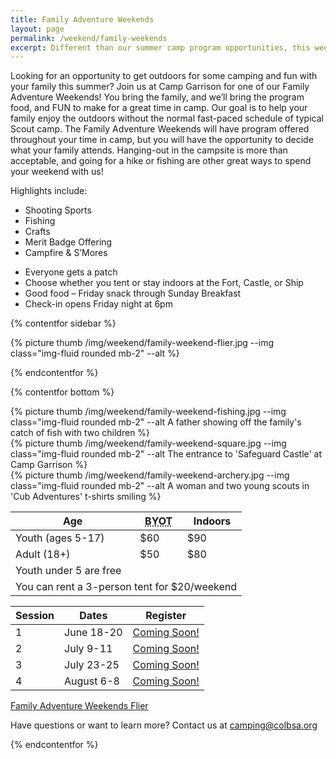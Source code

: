 ```yaml
---
title: Family Adventure Weekends
layout: page
permalink: /weekend/family-weekends
excerpt: Different than our summer camp program opportunities, this weekend is designed with your family in mind.
---
```


Looking for an opportunity to get outdoors for some camping and fun with your family this summer? Join us at Camp Garrison for one of our Family Adventure Weekends! You bring the family, and we’ll bring the program food, and FUN to make for a great time in camp. Our goal is to help your family enjoy the outdoors without the normal fast-paced schedule of typical Scout camp. The Family Adventure Weekends will have program offered throughout your time in camp, but you will have the opportunity to decide what your family attends. Hanging-out in the campsite is more than acceptable, and going for a hike or fishing are other great ways to spend your weekend with us!

Highlights include:

<div class="row"> 
  <div class="col">
    <ul>
      <li>Shooting Sports</li>
      <li>Fishing</li>
      <li>Crafts</li>
      <li>Merit Badge Offering</li>
      <li>Campfire & S’Mores</li>
    </ul>
  </div>
  <div class="col">
    <ul>
      <li>Everyone gets a patch</li>
      <li>Choose whether you tent or stay indoors at the Fort, Castle, or Ship</li>
      <li>Good food – Friday snack through Sunday Breakfast</li>
      <li>Check-in opens Friday night at 6pm</li>
    </ul>
  </div>
</div>

{% contentfor sidebar %}

{% picture thumb /img/weekend/family-weekend-flier.jpg --img class="img-fluid rounded mb-2" --alt %}

{% endcontentfor %}

{% contentfor bottom %}

<div class="row"> 
  <div class="col">
  {% picture thumb /img/weekend/family-weekend-fishing.jpg --img class="img-fluid rounded mb-2" --alt A father showing off the family's catch of fish with two children %}
  </div>
  <div class="col">
  {% picture thumb /img/weekend/family-weekend-square.jpg --img class="img-fluid rounded mb-2" --alt The entrance to 'Safeguard Castle' at Camp Garrison %}
  </div>
  <div class="col">
  {% picture thumb /img/weekend/family-weekend-archery.jpg --img class="img-fluid rounded mb-2" --alt A woman and two young scouts in 'Cub Adventures' t-shirts smiling %}
  </div>
</div>

<div class="row"> 
  <div class="col">
    <table class="table table-striped my-3 ">
      <thead class="text-center">
        <tr>
          <th scope="col">Age</th>
          <th scope="col"><abbr title="Bring your own tent">BYOT</abbr></th>
          <th scope="col">Indoors</th>
        </tr>
      </thead>
      <tbody>
          <tr>
            <td>Youth (ages 5-17)</td>
            <td>$60</td>
            <td>$90</td>
          </tr>
          <tr>
            <td>Adult (18+)</td>
            <td>$50</td>
            <td>$80</td>
          </tr>
          <tr>
            <td colspan="3">Youth under 5 are free</td>
          </tr>
          <tr>
            <td colspan="3">You can rent a 3-person tent for $20/weekend</td>
          </tr>
      </tbody>
    </table>
  </div> 
  <div class="col">
    <table class="table table-striped my-3 text-center">
      <thead>
        <tr>
          <th scope="col">Session</th>
          <th scope="col">Dates</th>
          <th scope="col">Register</th>
        </tr>
      </thead>
      <tbody>
          <tr>
            <td>1</td>
            <td>June 18-20</td>
            <td><a class="btn btn-primary btn-block" href="#">Coming Soon!</a></td>
          </tr>
          <tr>
            <td>2</td>
            <td>July 9-11</td>
            <td><a class="btn btn-primary btn-block" href="#">Coming Soon!</a></td>
          </tr>
          <tr>
            <td>3</td>
            <td>July 23-25</td>
            <td><a class="btn btn-primary btn-block" href="#">Coming Soon!</a></td>
          </tr>
          <tr>
            <td>4</td>
            <td>August 6-8</td>
            <td><a class="btn btn-primary btn-block" href="#">Coming Soon!</a></td>
          </tr>
      </tbody>
    </table>
    <div class="text-center">
      <a class="btn btn-primary btn-lg" target="_blank" href="/files/weekend_details/FamilyAdventureWeekends.pdf">Family Adventure Weekends Flier</a>
    </div>
  </div>
</div>

Have questions or want to learn more? Contact us at camping@colbsa.org

{% endcontentfor %}
